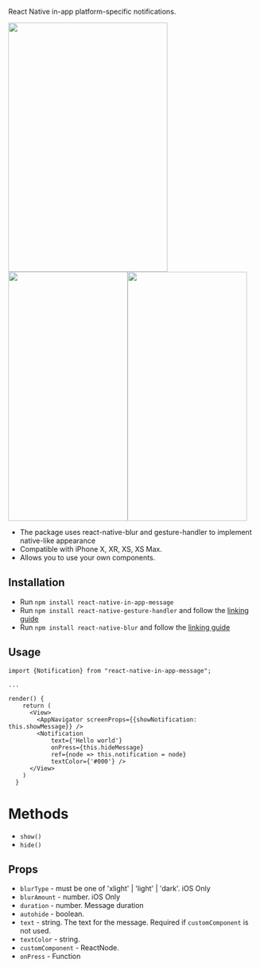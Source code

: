 React Native in-app platform-specific notifications. 


<img src="https://user-images.githubusercontent.com/17552441/50739935-cae35080-11f7-11e9-96f9-a87579e405dd.gif" width="320" height="500" /><img src="https://user-images.githubusercontent.com/17552441/50739938-db93c680-11f7-11e9-84e3-a7a07feba7b9.gif" width="240" height="500" /><img src="https://user-images.githubusercontent.com/17552441/50739945-e9e1e280-11f7-11e9-9d0b-4d15db0e1c3d.gif" width="240" height="500" />


- The package uses react-native-blur and gesture-handler to implement native-like appearance
- Compatible with iPhone X, XR, XS, XS Max.
- Allows you to use your own components.

## Installation

- Run `npm install react-native-in-app-message`
- Run `npm install react-native-gesture-handler` and follow the <a href="https://kmagiera.github.io/react-native-gesture-handler/docs/getting-started.html#installation">linking guide</a>
- Run `npm install react-native-blur` and follow the <a href="https://github.com/react-native-community/react-native-blur#installation">linking guide</a>

## Usage

```
import {Notification} from "react-native-in-app-message";

...

render() {
    return (
      <View>
        <AppNavigator screenProps={{showNotification: this.showMessage}} />
        <Notification 
            text={'Hello world'}
            onPress={this.hideMessage} 
            ref={node => this.notification = node} 
            textColor={'#000'} />
      </View>
    )
  }

```

# Methods
- `show()`
- `hide()`

## Props

- `blurType` - must be one of 'xlight' | 'light' | 'dark'. iOS Only
- `blurAmount` - number. iOS Only
- `duration` - number. Message duration
- `autohide` - boolean.
- `text` - string. The text for the message. Required if `customComponent` is not used.
- `textColor` - string.
- `customComponent` - ReactNode.
- `onPress` - Function
